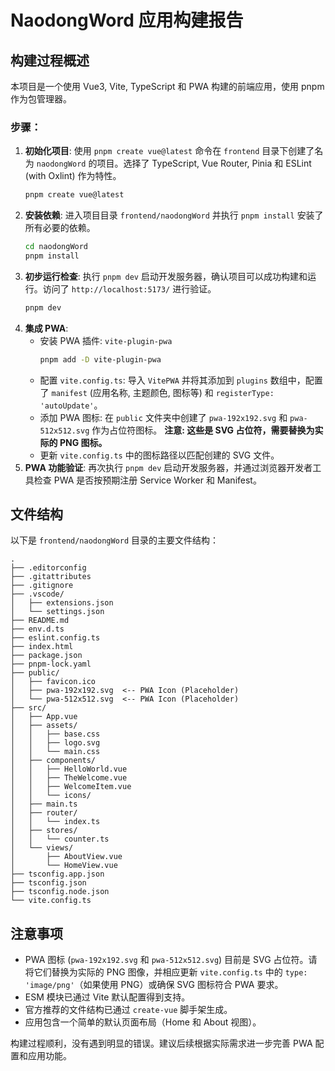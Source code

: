 # NaodongWord 应用构建报告

## 构建过程概述

本项目是一个使用 Vue3, Vite, TypeScript 和 PWA 构建的前端应用，使用 pnpm 作为包管理器。

### 步骤：

1.  **初始化项目**: 使用 `pnpm create vue@latest` 命令在 `frontend` 目录下创建了名为 `naodongWord` 的项目。选择了 TypeScript, Vue Router, Pinia 和 ESLint (with Oxlint) 作为特性。
    ```bash
    pnpm create vue@latest
    ```
2.  **安装依赖**: 进入项目目录 `frontend/naodongWord` 并执行 `pnpm install` 安装了所有必要的依赖。
    ```bash
    cd naodongWord
    pnpm install
    ```
3.  **初步运行检查**: 执行 `pnpm dev` 启动开发服务器，确认项目可以成功构建和运行。访问了 `http://localhost:5173/` 进行验证。
    ```bash
    pnpm dev
    ```
4.  **集成 PWA**: 
    *   安装 PWA 插件: `vite-plugin-pwa`
        ```bash
        pnpm add -D vite-plugin-pwa
        ```
    *   配置 `vite.config.ts`: 导入 `VitePWA` 并将其添加到 `plugins` 数组中，配置了 `manifest` (应用名称, 主题颜色, 图标等) 和 `registerType: 'autoUpdate'`。
    *   添加 PWA 图标: 在 `public` 文件夹中创建了 `pwa-192x192.svg` 和 `pwa-512x512.svg` 作为占位符图标。 **注意: 这些是 SVG 占位符，需要替换为实际的 PNG 图标。**
    *   更新 `vite.config.ts` 中的图标路径以匹配创建的 SVG 文件。
5.  **PWA 功能验证**: 再次执行 `pnpm dev` 启动开发服务器，并通过浏览器开发者工具检查 PWA 是否按预期注册 Service Worker 和 Manifest。

## 文件结构

以下是 `frontend/naodongWord` 目录的主要文件结构：

```
.
├── .editorconfig
├── .gitattributes
├── .gitignore
├── .vscode/
│   ├── extensions.json
│   └── settings.json
├── README.md
├── env.d.ts
├── eslint.config.ts
├── index.html
├── package.json
├── pnpm-lock.yaml
├── public/
│   ├── favicon.ico
│   ├── pwa-192x192.svg  <-- PWA Icon (Placeholder)
│   └── pwa-512x512.svg  <-- PWA Icon (Placeholder)
├── src/
│   ├── App.vue
│   ├── assets/
│   │   ├── base.css
│   │   ├── logo.svg
│   │   └── main.css
│   ├── components/
│   │   ├── HelloWorld.vue
│   │   ├── TheWelcome.vue
│   │   ├── WelcomeItem.vue
│   │   └── icons/
│   ├── main.ts
│   ├── router/
│   │   └── index.ts
│   ├── stores/
│   │   └── counter.ts
│   └── views/
│       ├── AboutView.vue
│       └── HomeView.vue
├── tsconfig.app.json
├── tsconfig.json
├── tsconfig.node.json
└── vite.config.ts
```

## 注意事项

*   PWA 图标 (`pwa-192x192.svg` 和 `pwa-512x512.svg`) 目前是 SVG 占位符。请将它们替换为实际的 PNG 图像，并相应更新 `vite.config.ts` 中的 `type: 'image/png'`（如果使用 PNG）或确保 SVG 图标符合 PWA 要求。
*   ESM 模块已通过 Vite 默认配置得到支持。
*   官方推荐的文件结构已通过 `create-vue` 脚手架生成。
*   应用包含一个简单的默认页面布局（Home 和 About 视图）。

构建过程顺利，没有遇到明显的错误。建议后续根据实际需求进一步完善 PWA 配置和应用功能。